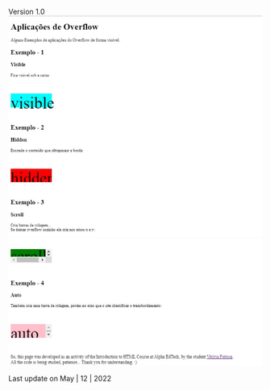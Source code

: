 Version 1.0
![](https://github.com/vtfeitosa/overflow_uses/blob/master/assets/versions/v1_overflow%20(1).jpg?raw=true)
![](https://github.com/vtfeitosa/overflow_uses/blob/master/assets/versions/v1_overflow%20(2).jpg?raw=true)

Last update on May | 12 | 2022